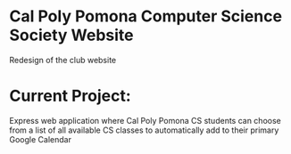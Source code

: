 # Cal Poly Pomona Computer Science Society Website

Redesign of the club website

# Current Project:
Express web application where Cal Poly Pomona CS students can choose from a list of all available CS classes to automatically add to their primary Google Calendar
